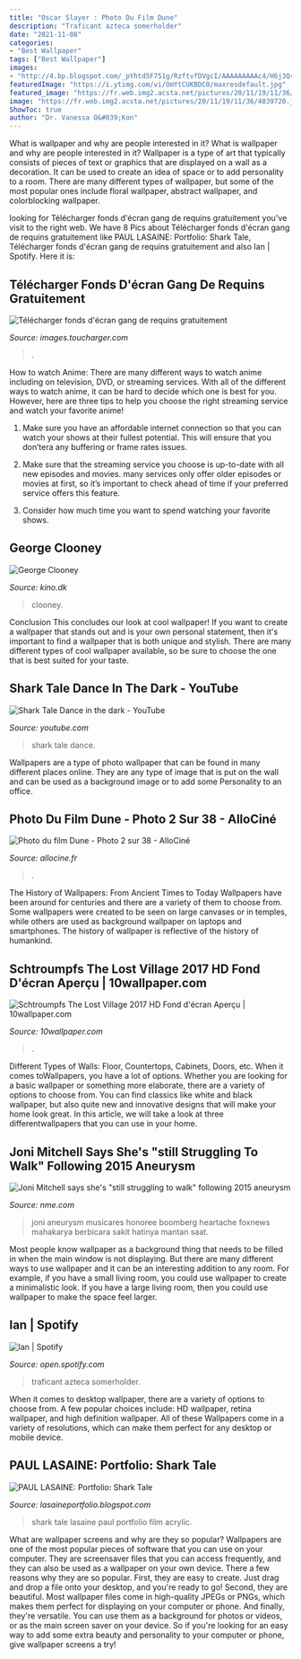 ```yaml
---
title: "Oscar Slayer : Photo Du Film Dune"
description: "Traficant azteca somerholder"
date: "2021-11-08"
categories:
- "Best Wallpaper"
tags: ["Best Wallpaper"]
images:
- "http://4.bp.blogspot.com/_pYhtd5F751g/RzftvfDVgcI/AAAAAAAAAc4/H6j3Qr1OtAU/w1200-h630-p-k-no-nu/Shark+Slayer+City.jpg"
featuredImage: "https://i.ytimg.com/vi/OmYtCUKBDC0/maxresdefault.jpg"
featured_image: "https://fr.web.img2.acsta.net/pictures/20/11/19/11/36/4839720.jpg"
image: "https://fr.web.img2.acsta.net/pictures/20/11/19/11/36/4839720.jpg"
ShowToc: true
author: "Dr. Vanessa O&#039;Kon"
---
```



What is wallpaper and why are people interested in it?
What is wallpaper and why are people interested in it?
Wallpaper is a type of art that typically consists of pieces of text or graphics that are displayed on a wall as a decoration. It can be used to create an idea of space or to add personality to a room. There are many different types of wallpaper, but some of the most popular ones include floral wallpaper, abstract wallpaper, and colorblocking wallpaper.

	

		
looking for Télécharger fonds d&#039;écran gang de requins gratuitement you've visit to the right web. We have 8 Pics about Télécharger fonds d&#039;écran gang de requins gratuitement like PAUL LASAINE: Portfolio: Shark Tale, Télécharger fonds d&#039;écran gang de requins gratuitement and also Ian | Spotify. Here it is:
		
    
## Télécharger Fonds D&#039;écran Gang De Requins Gratuitement

<img loading=lazy src="https://images.toucharger.com/img/graphiques/fonds_d_ecran/cinema/gang_de_requins/gang_de_requins.49410.jpg" onerror="this.onerror=null;this.src='https://tse1.mm.bing.net/th?id=OIP.5hGvaEK54s94Fxv--OpH6gHaF7&amp;pid=15.1';" alt="Télécharger fonds d&#039;écran gang de requins gratuitement">

_Source: images.toucharger.com_

>. 

	

How to watch Anime: There are many different ways to watch anime including on television, DVD, or streaming services.
With all of the different ways to watch anime, it can be hard to decide which one is best for you. However, here are three tips to help you choose the right streaming service and watch your favorite anime!
1. Make sure you have an affordable internet connection so that you can watch your shows at their fullest potential. This will ensure that you don’tera any buffering or frame rates issues.

2. Make sure that the streaming service you choose is up-to-date with all new episodes and movies. many services only offer older episodes or movies at first, so it’s important to check ahead of time if your preferred service offers this feature.

3. Consider how much time you want to spend watching your favorite shows.

    
## George Clooney

<img loading=lazy src="https://www.kino.dk/sites/default/files/primary-pictures/georgeclooney_0.jpg" onerror="this.onerror=null;this.src='https://tse3.mm.bing.net/th?id=OIP.Ozv6mxbv2dlu1_ybg6N2-QHaLH&amp;pid=15.1';" alt="George Clooney">

_Source: kino.dk_

>clooney. 

	

Conclusion
This concludes our look at cool wallpaper! If you want to create a wallpaper that stands out and is your own personal statement, then it's important to find a wallpaper that is both unique and stylish. There are many different types of cool wallpaper available, so be sure to choose the one that is best suited for your taste.

    
## Shark Tale Dance In The Dark - YouTube

<img loading=lazy src="https://i.ytimg.com/vi/OmYtCUKBDC0/maxresdefault.jpg" onerror="this.onerror=null;this.src='https://tse4.mm.bing.net/th?id=OIP.ZnZqFWiSjCdFbmsfWyU0WAHaEK&amp;pid=15.1';" alt="Shark Tale Dance in the dark - YouTube">

_Source: youtube.com_

>shark tale dance. 

	



Wallpapers are a type of photo wallpaper that can be found in many different places online. They are any type of image that is put on the wall and can be used as a background image or to add some Personality to an office.

    
## Photo Du Film Dune - Photo 2 Sur 38 - AlloCiné

<img loading=lazy src="https://fr.web.img2.acsta.net/pictures/20/11/19/11/36/4839720.jpg" onerror="this.onerror=null;this.src='https://tse3.mm.bing.net/th?id=OIP.KQ1uujTvIdv3z4C7j9YD9wHaE8&amp;pid=15.1';" alt="Photo du film Dune - Photo 2 sur 38 - AlloCiné">

_Source: allocine.fr_

>. 

	

The History of Wallpapers: From Ancient Times to Today
Wallpapers have been around for centuries and there are a variety of them to choose from. Some wallpapers were created to be seen on large canvases or in temples, while others are used as background wallpaper on laptops and smartphones. The history of wallpaper is reflective of the history of humankind.

    
## Schtroumpfs The Lost Village 2017 HD Fond D&#039;écran Aperçu | 10wallpaper.com

<img loading=lazy src="https://www.10wallpaper.com/wallpaper/1366x768/1703/Smurfs_The_Lost_Village_2017_HD_Wallpaper_13_1366x768.jpg" onerror="this.onerror=null;this.src='https://tse3.mm.bing.net/th?id=OIP.ASFqWpc4rN6OvwICuYwhyAHaEK&amp;pid=15.1';" alt="Schtroumpfs The Lost Village 2017 HD Fond d&#039;écran Aperçu | 10wallpaper.com">

_Source: 10wallpaper.com_

>. 

	

Different Types of Walls: Floor, Countertops, Cabinets, Doors, etc.
When it comes toWallpapers, you have a lot of options. Whether you are looking for a basic wallpaper or something more elaborate, there are a variety of options to choose from. You can find classics like white and black wallpaper, but also quite new and innovative designs that will make your home look great. In this article, we will take a look at three differentwallpapers that you can use in your home.

    
## Joni Mitchell Says She&#039;s &quot;still Struggling To Walk&quot; Following 2015 Aneurysm

<img loading=lazy src="https://www.nme.com/wp-content/uploads/2020/10/GettyImages-1205185616.jpg" onerror="this.onerror=null;this.src='https://tse2.mm.bing.net/th?id=OIP.J63U6JtuIWNuTHWlPSiWQwHaEs&amp;pid=15.1';" alt="Joni Mitchell says she&#039;s &quot;still struggling to walk&quot; following 2015 aneurysm">

_Source: nme.com_

>joni aneurysm musicares honoree boomberg heartache foxnews mahakarya berbicara sakit hatinya mantan saat. 

	

Most people know wallpaper as a background thing that needs to be filled in when the main window is not displaying. But there are many different ways to use wallpaper and it can be an interesting addition to any room. For example, if you have a small living room, you could use wallpaper to create a minimalistic look. If you have a large living room, then you could use wallpaper to make the space feel larger.

    
## Ian | Spotify

<img loading=lazy src="https://i.scdn.co/image/ab6761610000e5eb036e23f2444b8d884e88f51b" onerror="this.onerror=null;this.src='https://tse1.mm.bing.net/th?id=OIP.fIJkTgaxZL_21zda_U5RBQHaHZ&amp;pid=15.1';" alt="Ian | Spotify">

_Source: open.spotify.com_

>traficant azteca somerholder. 

	

When it comes to desktop wallpaper, there are a variety of options to choose from. A few popular choices include: HD wallpaper, retina wallpaper, and high definition wallpaper. All of these Wallpapers come in a variety of resolutions, which can make them perfect for any desktop or mobile device. 

    
## PAUL LASAINE: Portfolio: Shark Tale

<img loading=lazy src="http://4.bp.blogspot.com/_pYhtd5F751g/RzftvfDVgcI/AAAAAAAAAc4/H6j3Qr1OtAU/w1200-h630-p-k-no-nu/Shark+Slayer+City.jpg" onerror="this.onerror=null;this.src='https://tse2.mm.bing.net/th?id=OIP.fdRCRUqzvdkwy8T73Af4sgHaEd&amp;pid=15.1';" alt="PAUL LASAINE: Portfolio: Shark Tale">

_Source: lasaineportfolio.blogspot.com_

>shark tale lasaine paul portfolio film acrylic. 

	

What are wallpaper screens and why are they so popular?
Wallpapers are one of the most popular pieces of software that you can use on your computer. They are screensaver files that you can access frequently, and they can also be used as a wallpaper on your own device. There a few reasons why they are so popular. First, they are easy to create. Just drag and drop a file onto your desktop, and you're ready to go! Second, they are beautiful. Most wallpaper files come in high-quality JPEGs or PNGs, which makes them perfect for displaying on your computer or phone. And finally, they're versatile. You can use them as a background for photos or videos, or as the main screen saver on your device. So if you're looking for an easy way to add some extra beauty and personality to your computer or phone, give wallpaper screens a try!


